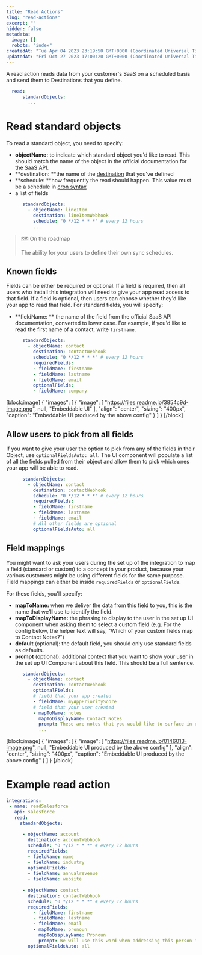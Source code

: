 ```yaml
---
title: "Read Actions"
slug: "read-actions"
excerpt: ""
hidden: false
metadata: 
  image: []
  robots: "index"
createdAt: "Tue Apr 04 2023 23:19:50 GMT+0000 (Coordinated Universal Time)"
updatedAt: "Fri Oct 27 2023 17:00:20 GMT+0000 (Coordinated Universal Time)"
---
```

A read action reads data from your customer's SaaS on a scheduled basis and send them to Destinations that you define.

```yaml
  read:
      standardObjects:
        ...
```

# Read standard objects

To read a standard object, you need to specify:

- **objectName:** to indicate which standard object you'd like to read. This should match the name of the object in the official documentation for the SaaS API.
- **destination: **the name of the [destination](doc:destinations) that you've defined
- **schedule: **how frequently the read should happen. This value must be a schedule in [cron syntax](https://docs.gitlab.com/ee/topics/cron/)
- a list of fields

```yaml
      standardObjects:
        - objectName: lineItem
          destination: lineItemWebhook
          schedule: "0 */12 * * *" # every 12 hours
          ...
```

> 🗺️ On the roadmap
> 
> The ability for your users to define their own sync schedules.

## Known fields

Fields can be either be required or optional. If a field is required, then all users who install this integration will need to give your app read access to that field. If a field is optional, then users can choose whether they'd like your app to read that field. For standard fields, you will specify:

- **fieldName: ** the name of the field from the official SaaS API documentation, converted to lower case. For example, if you'd like to read the first name of a contact, write `firstname`.

```yaml
      standardObjects:
        - objectName: contact
          destination: contactWebhook
          schedule: "0 */12 * * *" # every 12 hours
          requiredFields:
          - fieldName: firstname
          - fieldName: lastname
          - fieldName: email
          optionalFields:
          - fieldName: company
```

[block:image]
{
  "images": [
    {
      "image": [
        "https://files.readme.io/3854c9d-image.png",
        null,
        "Embeddable UI"
      ],
      "align": "center",
      "sizing": "400px",
      "caption": "Embeddable UI produced by the above config"
    }
  ]
}
[/block]


## Allow users to pick from all fields

If you want to give your user the option to pick from any of the fields in their Object, use `optionalFieldsAuto: all`. The UI component will populate a list of all the fields pulled from their object and allow them to pick which ones your app will be able to read.

```yaml
      standardObjects:
        - objectName: contact
          destination: contactWebhook
          schedule: "0 */12 * * *" # every 12 hours
          requiredFields:
          - fieldName: firstname
          - fieldName: lastname
          - fieldName: email
          # All other fields are optional
          optionalFieldsAuto: all
```

## Field mappings

You might want to ask your users during the set up of the integration to map a field (standard or custom) to a concept in your product, because your various customers might be using different fields for the same purpose. Field mappings can either be inside `requiredFields` or `optionalFields`.

For these fields, you'll specify:

- **mapToName:** when we deliver the data from this field to you, this is the name that we'll use to identify the field. 
- **mapToDisplayName:** the phrasing to display to the user in the set up UI component when asking them to select a custom field (e.g. For the config below, the helper text will say, "Which of your custom fields map to Contact Notes?")
- **default** (optional): the default field, you should only use standard fields as defaults.
- **prompt** (optional): additional context that you want to show your user in the set up UI Component about this field. This should be a full sentence.

```yaml
      standardObjects:
        - objectName: contact
          destination: contactWebhook
          optionalFields:
          # field that your app created
          - fieldName: myAppPriorityScore
          # field that your user created
          - mapToName: notes
            mapToDisplayName: Contact Notes
            prompt: These are notes that you would like to surface in our app. 
            ...
```

[block:image]
{
  "images": [
    {
      "image": [
        "https://files.readme.io/0146013-image.png",
        null,
        "Embeddable UI produced by the above config"
      ],
      "align": "center",
      "sizing": "400px",
      "caption": "Embeddable UI produced by the above config"
    }
  ]
}
[/block]


# Example read action

```yaml yaml
integrations: 
 - name: readSalesforce
   api: salesforce
   read:
     standardObjects:
      
      - objectName: account
        destination: accountWebhook
        schedule: "0 */12 * * *" # every 12 hours
        requiredFields: 
        - fieldName: name
        - fieldName: industry
        optionalFields:
        - fieldName: annualrevenue
        - fieldName: website
              
      - objectName: contact
        destination: contactWebhook
        schedule: "0 */12 * * *" # every 12 hours
        requiredFields:
          - fieldName: firstname
          - fieldName: lastname
          - fieldName: email
          - mapToName: pronoun
            mapToDisplayName: Pronoun
            prompt: We will use this word when addressing this person in emails we send out.
        optionalFieldsAuto: all
      
```
